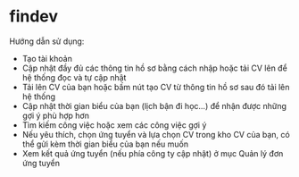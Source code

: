 # findev

Hướng dẫn sử dụng:
- Tạo tài khoản
- Cập nhật đầy đủ các thông tin hồ sơ bằng cách nhập hoặc tải CV lên để hệ thống đọc và tự cập nhật
- Tải lên CV của bạn hoặc bấm nút tạo CV từ thông tin hồ sơ sau đó tải lên hệ thống
- Cập nhật thời gian biểu của bạn (lịch bận đi học...) để nhận được những gợi ý phù hợp hơn
- Tìm kiếm công việc hoặc xem các công việc gợi ý
- Nếu yêu thích, chọn ứng tuyển và lựa chọn CV trong kho CV của bạn, có thể gửi kèm thời gian biểu của bạn nếu muốn
- Xem kết quả ứng tuyển (nếu phía công ty cập nhật) ở mục Quản lý đơn ứng tuyển
